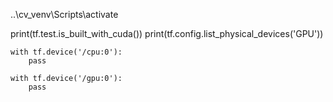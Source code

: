 ..\cv_venv\Scripts\activate

print(tf.test.is_built_with_cuda())
print(tf.config.list_physical_devices('GPU'))

```
with tf.device('/cpu:0'):
    pass

with tf.device('/gpu:0'):
    pass
```
